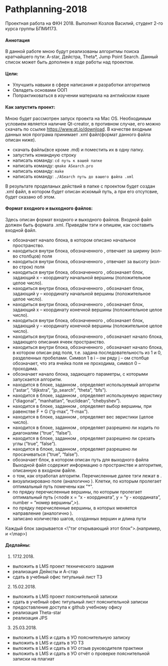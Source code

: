 # Pathplanning-2018
Проектная работа на ФКН 2018. Выполнил Козлов Василий, студент 2-го курса группы БПМИ173.
#### Аннотация
В данной работе мною будут реализованы алгоритмы поиска кратчайшего пути: A-star, Дейстра, Theta*, Jump Point Search. Данный список может быть дополнен в ходе работы над проектом.
#### Цели:
* Улучшить навыки в сфере написания и разработки алгоритмов
* Овладеть основами ООП
* Попрактиковаться в изучении материала на английском языке
#### Как запустить проект:
Мною будет рассмотрен запуск проекта на Mac OS. Необходимым условием является наличие Qt-creator, в противном случае, его можно скачать по ссылке https://www.qt.io/download.
В качестве входным данных моя програма принимает .xml файл(формат данного файла описан ниже).
* скачать файлы(все кроме .md) и поместить их в одну папку.
* запустить командную строку
* написать команду: 
    `cd путь к вашей папке`
* написать команду: 
    `qmake ASearch.pro`
* написать команду: 
    `make`
* написать команду: 
    `./ASearch путь до вашего файла .xml`   
    
    
В результате проделаных действий в папке с проектом будет создан .xml файл, в котором будет описан искомый путь, а при его отсутсвие, будет сказано об этом. 
#### Формат входного и выходного файлов:
Здесь описан формат входного и выходного файлов. Входной файл должен быть формата .xml. Приведём тэги и опишем, как составить входной файл.
*	<map> обозначает начало блока, в котором описано начальное пространство.
*	<width> находиться внутри блока, обозначенного <map>, отвечает за ширину (кол-во столбцов) поля
*	<height> находиться внутри блока, обозначенного <map>, отвечает за высоту (кол-во строк) поля
*	<startx> находиться внутри блока, обозначенного <map>, обозначает блок, задающий x – координату начальной вершины (положительное целое число).
*	<starty> находиться внутри блока, обозначенного <map>, обозначает блок, задающий y – координату начальной вершины (положительное целое число).
*	<finishx> находиться внутри блока, обозначенного <map>, обозначает блок, задающий x – координату конечной вершины (положительное целое число).
*	<finishy> находиться внутри блока, обозначенного <map>, обозначает блок, задающий y – координату конечной вершины (положительное целое число).
*	<grid> находиться внутри блока, обозначенного <map>, обозначает начало блока, задающего описания ячеек пространство.
*	<row> находиться внутри блока, обозначенного <grid>, обозначает начало блока, в котором описан ряд поля, т.е. задана последовательность из 1 и 0, разделенных пробелами. Символ 1 в i – ом ряду j – ом столбце обозначает, что эта ячейка поля не проходима, символ 0 – проходима.
*	<algorithm> обозначает начало блока, задающего параметры, с которыми запускается алгоритм.
*	<searchtype> находится в блоке, заданном <algorithm>, определяет используемый алгоритм (“astar”, “dijkstra”, “jp_search”, “theta”, “bfs”).
*	<metrictype> находится в блоке, заданном <algorithm>, определяет используемую эвристику (“diagonal”, “manhattan”, “euclidean”, “chebyshev”).
*	<breakingties> находится в блоке, заданном <algorithm>, определяет выбор вершины, при равенстве F + G (“g-max”, “f-max”).
*	<hweight> находится в блоке, заданном <algorithm>, определяет вес эвристики (целое число).
*	<allowdiagonal> находится в блоке, заданном <algorithm>, определяет разрешено ли ходить по диагоналям (“true”, “false”).
*	<cutcorners> находится в блоке, заданном <algorithm>, определяет разрешено ли срезать углы (“true”, “false”).
*	<allowsqueeze> находится в блоке, заданном <algorithm>, определяет разрешено ли просачиваться (“true”, “false”).
*	<logpath> обозначает блок, в котором описан путь для выходного файла
Выходной файл содержит информацию о пространстве и алгоритме, описанную в входном файле.
*	<log> о том, как отработал алгоритм.
Перечисленные далее тэги лежат в <log>.
*	<path> визуализировано поле (аналогично <grid>). Клетки, по которым пролегает оптимальный путь помечены как "*".
*	<lplevel> по прядку перечисленные вершины, по которым пролегает оптимальный путь (<node x = “x - координата”, y = “y - координата”, number = “номер вершины”,>).
*	<hplevel> по прядку перечисленные вершины, в которых меняется направление (аналогично <lplevel>).
*	<summary> записано количество шагов, созданных вершин и длина пути
Каждый блок закрывается <\”тэг открывающий этот блок”>.(например, <map> и <\map>)

#### Дедлайны:
1. 17.12.2018. 
* выложить в LMS проект технического задания
* реализация Дейксты и А-стар
* сдать в учебный офис титульный лист ТЗ
2. 15.02.2018. 
* выложить в LMS проект пояснительной записки
* сдать в учебный офис титульный лист пояснительной записки
* предоставление доступа к github учебному офису
* реализация Theta-star
* реализация JPS
3. 25.03.2018. 
* выложить в LMS и сдать в УО пояснительную записку
* выложить в LMS и сдать в УО ТЗ
* выложить в LMS и сдать в УО отзыв руководителя практики
* выложить в LMS и сдать в УО отчёт о проверке пояснительной записки на плагиат
